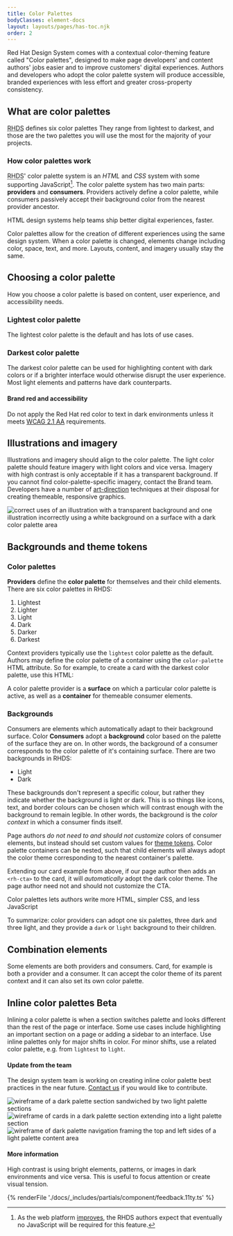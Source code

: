 ```yaml
---
title: Color Palettes
bodyClasses: element-docs
layout: layouts/pages/has-toc.njk
order: 2
---
```

<link rel="stylesheet"
      data-helmet
      href="/assets/packages/@rhds/elements/elements/rh-pagination/rh-pagination-lightdom.css">
<link rel="stylesheet"
      data-helmet
      href="/assets/packages/@rhds/elements/elements/rh-tile/rh-tile-lightdom.css">
<link rel="stylesheet"
      data-helmet
      href="../color-palettes.css">

<script type="module" data-helmet>
  import '@uxdot/elements/uxdot-pattern.js';
  import '@rhds/elements/lib/elements/rh-context-demo/rh-context-demo.js';
  import '@rhds/elements/rh-accordion/rh-accordion.js';
  import '@rhds/elements/rh-audio-player/rh-audio-player.js';
  import '@rhds/elements/rh-blockquote/rh-blockquote.js';
  import '@rhds/elements/rh-button/rh-button.js';
  import '@rhds/elements/rh-card/rh-card.js';
  import '@rhds/elements/rh-cta/rh-cta.js';
  import '@rhds/elements/rh-pagination/rh-pagination.js';
  import '@rhds/elements/rh-tabs/rh-tabs.js';
  import '@rhds/elements/rh-tag/rh-tag.js';
  import '@rhds/elements/rh-tile/rh-tile.js';
</script>

Red Hat Design System comes with a contextual color-theming feature called
"Color palettes", designed to make page developers' and content authors' jobs
easier and to improve customers' digital experiences. Authors and developers who
adopt the color palette system will produce accessible, branded experiences with
less effort and greater cross-property consistency.

## What are color palettes

<abbr title="red hat design system">RHDS</abbr> defines six color palettes They range from lightest to darkest, and those
are the two palettes you will use the most for the majority of your projects.

<uxdot-pattern id="elements-grid" src="./patterns/collage.html">
</uxdot-pattern>

### How color palettes work

<abbr title="red hat design system">RHDS</abbr>' color palette system is an
*HTML* and *CSS* system with some supporting JavaScript[^1].
The color palette system has two main parts: **providers** and **consumers**.
Providers actively define a color palette, while consumers passively accept
their background color from the nearest provider ancestor.

<rh-card class="pullquote-card right">
  <rh-blockquote>HTML design systems help teams ship better digital experiences,
    faster.</rh-blockquote>
</rh-card>

Color palettes allow for the creation of different experiences using the same
design system. When a color palette is changed, elements change including color,
space, text, and more. Layouts, content, and imagery usually stay the same.

## Choosing a color palette

How you choose a color palette is based on content, user experience, and
accessibility needs.

### Lightest color palette

The lightest color palette is the default and has lots of use cases.

### Darkest color palette

The darkest color palette can be used for highlighting content with dark colors
or if a brighter interface would otherwise disrupt the user experience. Most
light elements and patterns have dark counterparts.

<rh-alert state="warning">
  <h4 slot="header">Brand red and accessibility</h4>

  Do not apply the Red Hat red color to text in dark environments unless it
  meets [WCAG 2.1 AA][wcag21aa] requirements.

</rh-alert>

## Illustrations and imagery

Illustrations and imagery should align to the color palette. The light color
palette should feature imagery with light colors and vice versa. Imagery with
high contrast is only acceptable if it has a transparent background. If you
cannot find color-palette-specific imagery, contact the Brand team. Developers
have a number of [art-direction][artdirection] techniques at their disposal for
creating themeable, responsive graphics.

<uxdot-example>
  <img alt="correct uses of an illustration with a transparent background and one illustration incorrectly using a white background on a surface with a dark color palette area"
       src="/assets/theming/illustrations-and-imagery.png">
</uxdot-example>

## Backgrounds and theme tokens

### Color palettes

**Providers** define the **color palette** for themselves and their child
elements. There are six color palettes in RHDS:

<ol class="color-palette-grid">
  <li><rh-surface color-palette="lightest">Lightest</rh-surface></li>
  <li><rh-surface color-palette="lighter">Lighter</rh-surface></li>
  <li><rh-surface color-palette="light">Light</rh-surface></li>
  <li><rh-surface color-palette="dark">Dark</rh-surface></li>
  <li><rh-surface color-palette="darker">Darker</rh-surface></li>
  <li><rh-surface color-palette="darkest">Darkest</rh-surface></li>
</ol>

Context providers typically use the `lightest` color palette as the default.
Authors may define the color palette of a container using the `color-palette`
HTML attribute. So for example, to create a card with the darkest color palette,
use this HTML:

<uxdot-pattern class="card-snippet-grid"
               src="./patterns/card-default-vs-set-palette.html"
               full-height="">
</uxdot-pattern>

A color palette provider is a **surface** on which a particular color palette is
active, as well as a **container** for themeable consumer elements.

### Backgrounds

Consumers are elements which automatically adapt to their background surface.
Color **Consumers** adopt a **background** color based on the palette of the
surface they are on. In other words, the background of a consumer corresponds to
the color palette of it's containing surface. There are two backgrounds in RHDS:

<ul class="surface-grid">
  <li>
    <rh-card class="icon-card" color-palette="lightest">
      <rh-icon slot="header" icon="sun"></rh-icon>
      <span slot="header">Light</span>
    </rh-card>
  </li>

  <li>
    <rh-card class="icon-card" color-palette="darkest">
      <rh-icon slot="header" icon="lighthouse"></rh-icon>
      <span slot="header">Dark</span>
    </rh-card></li>
</ul>

These backgrounds don't represent a specific colour, but rather they indicate
whether the background is light or dark. This is so things like icons, text,
and border colours can be chosen which will contrast enough with the background
to remain legible. In other words, the background is the *color context* in
which a consumer finds itself.

<rh-alert>Page authors *do not need to and should not customize* colors of
  consumer elements, but instead should set custom values for [theme
  tokens][theming]. Color palette containers can be nested, such that child
  elements will always adopt the color theme corresponding to the nearest
  container's palette.</rh-alert>

Extending our card example from above, if our page author then adds an
`<rh-cta>` to the card, it will *automatically* adopt the dark color theme. The
page author need not and should not customize the CTA.

<uxdot-pattern class="card-snippet-grid"
               src="./patterns/card-child-consumers.html"
               full-height="">
</uxdot-pattern>

<rh-card class="pullquote-card right">
  <rh-blockquote>Color palettes lets authors write more HTML, simpler CSS, and
    less JavaScript</rh-blockquote>
</rh-card>

To summarize: color providers can adopt one six palettes, three dark and
three light, and they provide a `dark` or `light` background to their children.

## Combination elements

Some elements are both providers and consumers. Card, for example is both a
provider and a consumer. It can accept the color theme of its parent context and
it can also set its own color palette.

<uxdot-pattern class="card-snippet-grid"
               src="./patterns/card-consumer-provider.html"
               full-height="">
</uxdot-pattern>

## Inline color palettes  <rh-tag color="purple">Beta</rh-tag>

Inlining a color palette is when a section switches palette and looks different
than the rest of the page or interface. Some use cases include highlighting an
important section on a page or adding a sidebar to an interface. Use inline
palettes only for major shifts in color. For minor shifts, use a related color
palette, e.g. from `lightest` to `light`.

<rh-alert>
  <h4 slot="header">Update from the team</h4>

  The design system team is working on creating inline color palette best
  practices in the near future. [Contact us][contact] if you would like to
  contribute.

</rh-alert>

<uxdot-example color-palette="lighter">
  <img alt="wireframe of a dark palette section sandwiched by two light palette sections"
       src="/assets/theming/inline-theming-1.png">
</uxdot-example>

<uxdot-example color-palette="lighter">
  <img alt="wireframe of cards in a dark palette section extending into a light palette section"
       src="/assets/theming/inline-theming-2.png">
</uxdot-example>

<uxdot-example color-palette="lighter">
  <img alt="wireframe of dark palette navigation framing the top and left sides of a light palette content area"
       src="/assets/theming/inline-theming-3.png">
</uxdot-example>

<rh-alert>
  <h4 slot="header">More information</h4>
  <p>High contrast is using bright elements, patterns, or images in dark
     environments and vice versa. This is useful to focus attention or create
     visual tension.</p>
</rh-alert>

{% renderFile './docs/_includes/partials/component/feedback.11ty.ts' %}

[^1]: As the web platform [improves][wpt], the <abbr>RHDS</abbr> authors expect that eventually no JavaScript will be required for this feature.

[wpt]: https://results.web-platform-tests.org/results/css/css-values/attr-container-style-query.html?label=experimental&label=master&aligned
[contact]: https://github.com/RedHat-UX/red-hat-design-system/discussions
[artdirection]: /theming/developers/#art-direction
[theming]: /theming/customizing/
[wcag21aa]: https://www.w3.org/WAI/WCAG21/Understanding/
